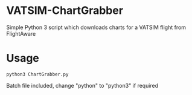# VATSIM-ChartGrabber
Simple Python 3 script which downloads charts for a VATSIM flight from FlightAware

# Usage
```
python3 ChartGrabber.py
```
Batch file included, change "python" to "python3" if required
